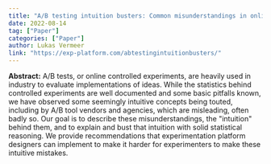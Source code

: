 ```yaml
---
title: "A/B testing intuition busters: Common misunderstandings in online controlled experiments"
date: 2022-08-14
tag: ["Paper"]
categories: ["Paper"]
author: Lukas Vermeer
link: "https://exp-platform.com/abtestingintuitionbusters/"
---
```


**Abstract:**
A/B tests, or online controlled experiments, are heavily used in industry to evaluate implementations of ideas. While the statistics behind controlled experiments are well documented and some basic pitfalls known, we have observed some seemingly intuitive concepts being touted, including by A/B tool vendors and agencies, which are misleading, often badly so. Our goal is to describe these misunderstandings, the "intuition" behind them, and to explain and bust that intuition with solid statistical reasoning. We provide recommendations that experimentation platform designers can implement to make it harder for experimenters to make these intuitive mistakes.
